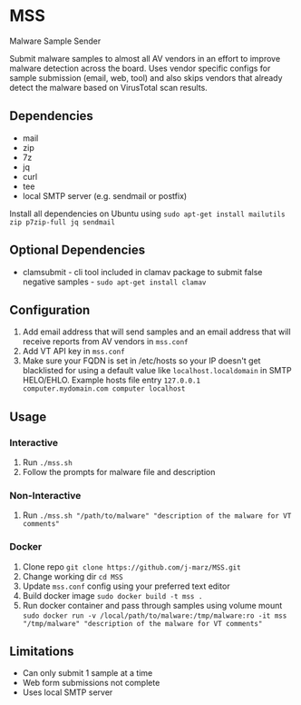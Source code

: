 # MSS
Malware Sample Sender

Submit malware samples to almost all AV vendors in an effort to improve malware detection across the board.
Uses vendor specific configs for sample submission (email, web, tool) and also skips vendors that already detect the malware based on VirusTotal scan results.

## Dependencies
* mail
* zip
* 7z
* jq
* curl
* tee
* local SMTP server (e.g. sendmail or postfix)

Install all dependencies on Ubuntu using `sudo apt-get install mailutils zip p7zip-full jq sendmail`

## Optional Dependencies
* clamsubmit - cli tool included in clamav package to submit false negative samples - `sudo apt-get install clamav`

## Configuration
1. Add email address that will send samples and an email address that will receive reports from AV vendors in `mss.conf`
2. Add VT API key in `mss.conf`
3. Make sure your FQDN is set in /etc/hosts so your IP doesn't get blacklisted for using a default value like `localhost.localdomain` in SMTP HELO/EHLO. Example hosts file entry `127.0.0.1	computer.mydomain.com computer localhost`

## Usage
### Interactive 
1. Run `./mss.sh`
2. Follow the prompts for malware file and description

### Non-Interactive
1. Run `./mss.sh "/path/to/malware" "description of the malware for VT comments"`

### Docker
1. Clone repo `git clone https://github.com/j-marz/MSS.git`
2. Change working dir `cd MSS`
3. Update `mss.conf` config using your preferred text editor
4. Build docker image `sudo docker build -t mss .`
5. Run docker container and pass through samples using volume mount `sudo docker run -v /local/path/to/malware:/tmp/malware:ro -it mss "/tmp/malware" "description of the malware for VT comments"`

## Limitations
* Can only submit 1 sample at a time
* Web form submissions not complete
* Uses local SMTP server